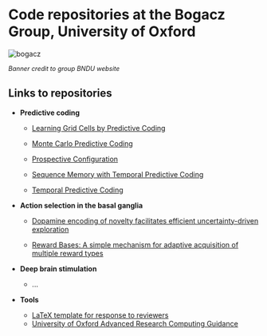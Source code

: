# Code repositories at the Bogacz Group, University of Oxford

![bogacz](https://www.mrcbndu.ox.ac.uk/sites/default/files/Rafal-group-index-banner_0.jpg)

*<span style="font-size:0.9em;">Banner credit to group BNDU website</span>*

## Links to repositories 

- **Predictive coding**
  
    - [Learning Grid Cells by Predictive Coding](https://github.com/C16Mftang/place-cell-pred-coding)

    - [Monte Carlo Predictive Coding](https://github.com/gaspardol/MonteCarloPredictiveCoding)

    - [Prospective Configuration](https://github.com/YuhangSong/Prospective-Configuration)

    - [Sequence Memory with Temporal Predictive Coding](https://github.com/C16Mftang/sequential-memory)

    - [Temporal Predictive Coding](https://github.com/C16Mftang/temporal-predictive-coding)

- **Action selection in the basal ganglia**

    - [Dopamine encoding of novelty facilitates efficient uncertainty-driven exploration](https://github.com/wang-yu-hao/BasalGangliaExploration)
 
    - [Reward Bases: A simple mechanism for adaptive acquisition of multiple reward types](https://github.com/YuhangSong/reward-bases)

- **Deep brain stimulation**

    - ...

- **Tools**

    - [LaTeX template for response to reviewers](https://www.overleaf.com/read/zwypmjcffmgj#579136)
    - [University of Oxford Advanced Research Computing Guidance](https://github.com/C16Mftang/ARC-manual/blob/master/ARC_notes.md)

